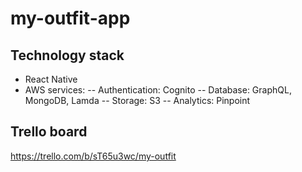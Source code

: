 # my-outfit-app


## Technology stack
- React Native
- AWS services: 
-- Authentication: Cognito
-- Database: GraphQL, MongoDB, Lamda
-- Storage: S3
-- Analytics: Pinpoint


## Trello board
https://trello.com/b/sT65u3wc/my-outfit

